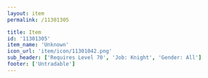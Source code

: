 ```yaml
---
layout: item
permalink: /11301305

title: Item
id: '11301305'
item_name: 'Unknown'
icon_url: 'item/icon/11301042.png'
sub_header: ['Requires Level 70', 'Job: Knight', 'Gender: All']
footer: ['Untradable']
---
```

